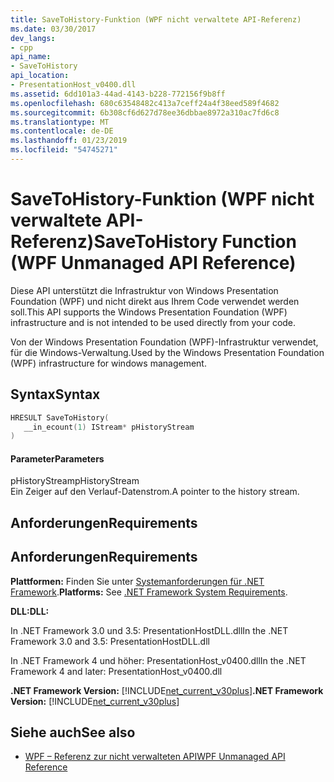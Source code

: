 ```yaml
---
title: SaveToHistory-Funktion (WPF nicht verwaltete API-Referenz)
ms.date: 03/30/2017
dev_langs:
- cpp
api_name:
- SaveToHistory
api_location:
- PresentationHost_v0400.dll
ms.assetid: 6dd101a3-44ad-4143-b228-772156f9b8ff
ms.openlocfilehash: 680c63548482c413a7ceff24a4f38eed589f4682
ms.sourcegitcommit: 6b308cf6d627d78ee36dbbae8972a310ac7fd6c8
ms.translationtype: MT
ms.contentlocale: de-DE
ms.lasthandoff: 01/23/2019
ms.locfileid: "54745271"
---
```

# <a name="savetohistory-function-wpf-unmanaged-api-reference"></a><span data-ttu-id="35531-102">SaveToHistory-Funktion (WPF nicht verwaltete API-Referenz)</span><span class="sxs-lookup"><span data-stu-id="35531-102">SaveToHistory Function (WPF Unmanaged API Reference)</span></span>
<span data-ttu-id="35531-103">Diese API unterstützt die Infrastruktur von Windows Presentation Foundation (WPF) und nicht direkt aus Ihrem Code verwendet werden soll.</span><span class="sxs-lookup"><span data-stu-id="35531-103">This API supports the Windows Presentation Foundation (WPF) infrastructure and is not intended to be used directly from your code.</span></span>  
  
 <span data-ttu-id="35531-104">Von der Windows Presentation Foundation (WPF)-Infrastruktur verwendet, für die Windows-Verwaltung.</span><span class="sxs-lookup"><span data-stu-id="35531-104">Used by the Windows Presentation Foundation (WPF) infrastructure for windows management.</span></span>  
  
## <a name="syntax"></a><span data-ttu-id="35531-105">Syntax</span><span class="sxs-lookup"><span data-stu-id="35531-105">Syntax</span></span>  
  
```cpp  
HRESULT SaveToHistory(  
   __in_ecount(1) IStream* pHistoryStream  
)  
```  
  
#### <a name="parameters"></a><span data-ttu-id="35531-106">Parameter</span><span class="sxs-lookup"><span data-stu-id="35531-106">Parameters</span></span>  
 <span data-ttu-id="35531-107">pHistoryStream</span><span class="sxs-lookup"><span data-stu-id="35531-107">pHistoryStream</span></span>  
 <span data-ttu-id="35531-108">Ein Zeiger auf den Verlauf-Datenstrom.</span><span class="sxs-lookup"><span data-stu-id="35531-108">A pointer to the history stream.</span></span>  
  
## <a name="requirements"></a><span data-ttu-id="35531-109">Anforderungen</span><span class="sxs-lookup"><span data-stu-id="35531-109">Requirements</span></span>  
  
## <a name="requirements"></a><span data-ttu-id="35531-110">Anforderungen</span><span class="sxs-lookup"><span data-stu-id="35531-110">Requirements</span></span>  
 <span data-ttu-id="35531-111">**Plattformen:** Finden Sie unter [Systemanforderungen für .NET Framework](../../../../docs/framework/get-started/system-requirements.md).</span><span class="sxs-lookup"><span data-stu-id="35531-111">**Platforms:** See [.NET Framework System Requirements](../../../../docs/framework/get-started/system-requirements.md).</span></span>  
  
 <span data-ttu-id="35531-112">**DLL:**</span><span class="sxs-lookup"><span data-stu-id="35531-112">**DLL:**</span></span>  
  
 <span data-ttu-id="35531-113">In .NET Framework 3.0 und 3.5: PresentationHostDLL.dll</span><span class="sxs-lookup"><span data-stu-id="35531-113">In the .NET Framework 3.0 and 3.5: PresentationHostDLL.dll</span></span>  
  
 <span data-ttu-id="35531-114">In .NET Framework 4 und höher: PresentationHost_v0400.dll</span><span class="sxs-lookup"><span data-stu-id="35531-114">In the .NET Framework 4 and later: PresentationHost_v0400.dll</span></span>  
  
 <span data-ttu-id="35531-115">**.NET Framework Version:** [!INCLUDE[net_current_v30plus](../../../../includes/net-current-v30plus-md.md)]</span><span class="sxs-lookup"><span data-stu-id="35531-115">**.NET Framework Version:** [!INCLUDE[net_current_v30plus](../../../../includes/net-current-v30plus-md.md)]</span></span>  
  
## <a name="see-also"></a><span data-ttu-id="35531-116">Siehe auch</span><span class="sxs-lookup"><span data-stu-id="35531-116">See also</span></span>
- [<span data-ttu-id="35531-117">WPF – Referenz zur nicht verwalteten API</span><span class="sxs-lookup"><span data-stu-id="35531-117">WPF Unmanaged API Reference</span></span>](../../../../docs/framework/wpf/advanced/wpf-unmanaged-api-reference.md)
